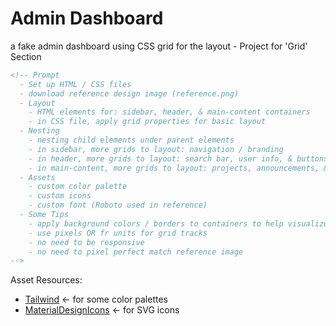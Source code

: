 # Admin Dashboard
a fake admin dashboard using CSS grid for the layout - 
Project for 'Grid' Section

```html
<!-- Prompt
  - Set up HTML / CSS files
  - download reference design image (reference.png)
  - Layout
    - HTML elements for: sidebar, header, & main-content containers
    - in CSS file, apply grid properties for basic layout
  - Nesting
    - nesting child elements under parent elements
    - in sidebar, more grids to layout: navigation / branding
    - in header, more grids to layout: search bar, user info, & buttons
    - in main-content, more grids to layout: projects, announcements, & trending
  - Assets
    - custom color palette
    - custom icons
    - custom font (Roboto used in reference)
  - Some Tips
    - apply background colors / borders to containers to help visualize
    - use pixels OR fr units for grid tracks
    - no need to be responsive
    - no need to pixel perfect match reference image
-->
```
Asset Resources:
- [Tailwind](https://tailwindcss.com/docs/customizing-colors) <- for some color palettes
- [MaterialDesignIcons](https://materialdesignicons.com/) <- for SVG icons
